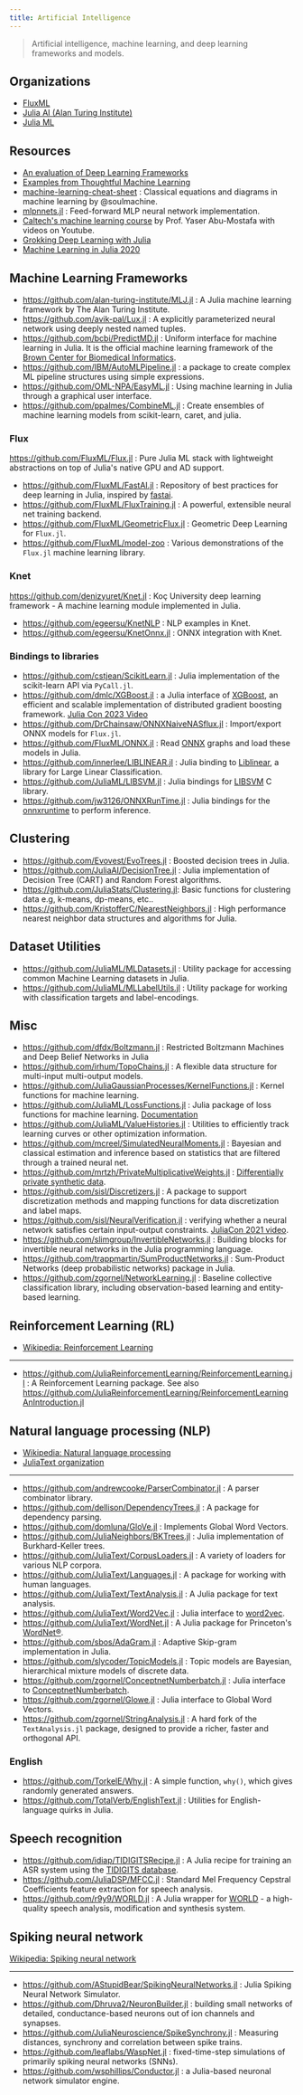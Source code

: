 ```yaml
---
title: Artificial Intelligence
---
```


> Artificial intelligence, machine learning, and deep learning frameworks and models.

## Organizations

- [FluxML](https://fluxml.ai/)
- [Julia AI (Alan Turing Institute)](https://github.com/JuliaAI)
- [Julia ML](https://juliaml.github.io)

## Resources

- [An evaluation of Deep Learning Frameworks](https://github.com/zer0n/deepframeworks)
- [Examples from Thoughtful Machine Learning](https://github.com/thoughtfulml/examples)
- [machine-learning-cheat-sheet](https://github.com/soulmachine/machine-learning-cheat-sheet) : Classical equations and diagrams in machine learning by @soulmachine.
- [mlpnnets.jl](https://github.com/tautologico/learning/blob/master/nnets/mlp/julia/mlpnnets.jl) : Feed-forward MLP neural network implementation.
- [Caltech's machine learning course](https://home.work.caltech.edu/telecourse.html) by Prof. Yaser Abu-Mostafa with videos on Youtube.
- [Grokking Deep Learning with Julia](https://github.com/deepaksuresh/Grokking-Deep-Learning-with-Julia)
- [Machine Learning in Julia 2020](https://github.com/ablaom/MachineLearningInJulia2020)

## Machine Learning Frameworks

- https://github.com/alan-turing-institute/MLJ.jl : A Julia machine learning framework by The Alan Turing Institute.
- https://github.com/avik-pal/Lux.jl : A explicitly parameterized neural network using deeply nested named tuples.
- https://github.com/bcbi/PredictMD.jl : Uniform interface for machine learning in Julia. It is the official machine learning framework of the [Brown Center for Biomedical Informatics](https://github.com/bcbi).
- https://github.com/IBM/AutoMLPipeline.jl : a package to create complex ML pipeline structures using simple expressions.
- https://github.com/OML-NPA/EasyML.jl : Using machine learning in Julia through a graphical user interface.
- https://github.com/ppalmes/CombineML.jl : Create ensembles of machine learning models from scikit-learn, caret, and julia.

### Flux

https://github.com/FluxML/Flux.jl : Pure Julia ML stack with lightweight abstractions on top of Julia's native GPU and AD support.

- https://github.com/FluxML/FastAI.jl : Repository of best practices for deep learning in Julia, inspired by [fastai](http://docs.fast.ai/).
- https://github.com/FluxML/FluxTraining.jl : A powerful, extensible neural net training backend.
- https://github.com/FluxML/GeometricFlux.jl : Geometric Deep Learning for `Flux.jl`.
- https://github.com/FluxML/model-zoo : Various demonstrations of the `Flux.jl` machine learning library.

### Knet

https://github.com/denizyuret/Knet.jl : Koç University deep learning framework - A machine learning module implemented in Julia.

- https://github.com/egeersu/KnetNLP : NLP examples in Knet.
- https://github.com/egeersu/KnetOnnx.jl : ONNX integration with Knet.

### Bindings to libraries

- https://github.com/cstjean/ScikitLearn.jl : Julia implementation of the scikit-learn API via `PyCall.jl`.
- https://github.com/dmlc/XGBoost.jl : a Julia interface of [XGBoost](https://github.com/dmlc/xgboost), an efficient and scalable implementation of distributed gradient boosting framework. [Julia Con 2023 Video](https://www.youtube.com/watch?v=d5v4ELN3NSc)
- https://github.com/DrChainsaw/ONNXNaiveNASflux.jl : Import/export ONNX models for `Flux.jl`.
- https://github.com/FluxML/ONNX.jl : Read [ONNX](https://onnx.ai/) graphs and load these models in Julia.
- https://github.com/innerlee/LIBLINEAR.jl : Julia binding to [Liblinear](https://github.com/cjlin1/liblinear), a library for Large Linear Classification.
- https://github.com/JuliaML/LIBSVM.jl : Julia bindings for [LIBSVM](https://github.com/cjlin1/libsvm) C library.
- https://github.com/jw3126/ONNXRunTime.jl : Julia bindings for the [onnxruntime](https://github.com/microsoft/onnxruntime) to perform inference.

## Clustering

- https://github.com/Evovest/EvoTrees.jl : Boosted decision trees in Julia.
- https://github.com/JuliaAI/DecisionTree.jl : Julia implementation of Decision Tree (CART) and Random Forest algorithms.
- https://github.com/JuliaStats/Clustering.jl: Basic functions for clustering data e.g, k-means, dp-means, etc..
- https://github.com/KristofferC/NearestNeighbors.jl : High performance nearest neighbor data structures and algorithms for Julia.

## Dataset Utilities

- https://github.com/JuliaML/MLDatasets.jl : Utility package for accessing common Machine Learning datasets in Julia.
- https://github.com/JuliaML/MLLabelUtils.jl : Utility package for working with classification targets and label-encodings.

## Misc

- https://github.com/dfdx/Boltzmann.jl : Restricted Boltzmann Machines and Deep Belief Networks in Julia
- https://github.com/irhum/TopoChains.jl : A flexible data structure for multi-input multi-output models.
- https://github.com/JuliaGaussianProcesses/KernelFunctions.jl : Kernel functions for machine learning.
- https://github.com/JuliaML/LossFunctions.jl : Julia package of loss functions for machine learning. [Documentation](https://juliaml.github.io/LossFunctions.jl/stable)
- https://github.com/JuliaML/ValueHistories.jl : Utilities to efficiently track learning curves or other optimization information.
- https://github.com/mcreel/SimulatedNeuralMoments.jl : Bayesian and classical estimation and inference based on statistics that are filtered through a trained neural net.
- https://github.com/mrtzh/PrivateMultiplicativeWeights.jl : [Differentially private synthetic data](https://www.nist.gov/blogs/cybersecurity-insights/differentially-private-synthetic-data).
- https://github.com/sisl/Discretizers.jl : A package to support discretization methods and mapping functions for data discretization and label maps.
- https://github.com/sisl/NeuralVerification.jl : verifying whether a neural network satisfies certain input-output constraints. [JuliaCon 2021 video](https://youtu.be/jyC2fVmHcF8).
- https://github.com/slimgroup/InvertibleNetworks.jl : Building blocks for invertible neural networks in the Julia programming language.
- https://github.com/trappmartin/SumProductNetworks.jl : Sum-Product Networks (deep probabilistic networks) package in Julia.
- https://github.com/zgornel/NetworkLearning.jl : Baseline collective classification library, including observation-based learning and entity-based learning.

## Reinforcement Learning (RL)

- [Wikipedia: Reinforcement Learning](https://en.wikipedia.org/wiki/Reinforcement_learning)

---

- https://github.com/JuliaReinforcementLearning/ReinforcementLearning.jl : A Reinforcement Learning package. See also https://github.com/JuliaReinforcementLearning/ReinforcementLearningAnIntroduction.jl

## Natural language processing (NLP)

- [Wikipedia: Natural language processing](https://en.wikipedia.org/wiki/Natural_language_processing)
- [JuliaText organization](https://github.com/JuliaText)

---

- https://github.com/andrewcooke/ParserCombinator.jl : A parser combinator library.
- https://github.com/dellison/DependencyTrees.jl : A package for dependency parsing.
- https://github.com/domluna/GloVe.jl : Implements Global Word Vectors.
- https://github.com/JuliaNeighbors/BKTrees.jl : Julia implementation of Burkhard-Keller trees.
- https://github.com/JuliaText/CorpusLoaders.jl : A variety of loaders for various NLP corpora.
- https://github.com/JuliaText/Languages.jl : A package for working with human languages.
- https://github.com/JuliaText/TextAnalysis.jl : A Julia package for text analysis.
- https://github.com/JuliaText/Word2Vec.jl : Julia interface to [word2vec](https://code.google.com/archive/p/word2vec/).
- https://github.com/JuliaText/WordNet.jl : A Julia package for Princeton's [WordNet®](https://wordnet.princeton.edu/).
- https://github.com/sbos/AdaGram.jl : Adaptive Skip-gram implementation in Julia.
- https://github.com/slycoder/TopicModels.jl : Topic models are Bayesian, hierarchical mixture models of discrete data.
- https://github.com/zgornel/ConceptnetNumberbatch.jl : Julia interface to [ConceptnetNumberbatch](https://github.com/commonsense/conceptnet-numberbatch).
- https://github.com/zgornel/Glowe.jl : Julia interface to Global Word Vectors.
- https://github.com/zgornel/StringAnalysis.jl : A hard fork of the `TextAnalysis.jl` package, designed to provide a richer, faster and orthogonal API.

### English

- https://github.com/TorkelE/Why.jl : A simple function, `why()`, which gives randomly generated answers.
- https://github.com/TotalVerb/EnglishText.jl : Utilities for English-language quirks in Julia.

## Speech recognition

- https://github.com/idiap/TIDIGITSRecipe.jl : A Julia recipe for training an ASR system using the [TIDIGITS database](https://catalog.ldc.upenn.edu/LDC93S10).
- https://github.com/JuliaDSP/MFCC.jl : Standard Mel Frequency Cepstral Coefficients feature extraction for speech analysis.
- https://github.com/r9y9/WORLD.jl : A Julia wrapper for [WORLD](https://github.com/mmorise/World) - a high-quality speech analysis, modification and synthesis system.

## Spiking neural network

[Wikipedia: Spiking neural network](https://en.wikipedia.org/wiki/Spiking_neural_network)

---

- https://github.com/AStupidBear/SpikingNeuralNetworks.jl : Julia Spiking Neural Network Simulator.
- https://github.com/Dhruva2/NeuronBuilder.jl : building small networks of detailed, conductance-based neurons out of ion channels and synapses.
- https://github.com/JuliaNeuroscience/SpikeSynchrony.jl : Measuring distances, synchrony and correlation between spike trains.
- https://github.com/leaflabs/WaspNet.jl : fixed-time-step simulations of primarily spiking neural networks (SNNs).
- https://github.com/wsphillips/Conductor.jl : a Julia-based neuronal network simulator engine.
